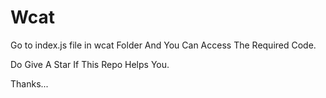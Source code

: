# Wcat

Go to index.js file in wcat Folder And You Can Access The Required Code.

Do Give A Star If This Repo Helps You.

Thanks...
